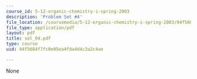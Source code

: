 ```yaml
---
course_id: 5-12-organic-chemistry-i-spring-2003
description: 'Problem Set #4'
file_location: /coursemedia/5-12-organic-chemistry-i-spring-2003/94f5604f7fc0e05ea4fda4d4c3a2c4ae_sol_04.pdf
file_type: application/pdf
layout: pdf
title: sol_04.pdf
type: course
uid: 94f5604f7fc0e05ea4fda4d4c3a2c4ae

---
```

None